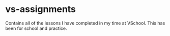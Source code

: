 # vs-assignments

Contains all of the lessons I have completed in my time at VSchool.  This has been for school and practice.
